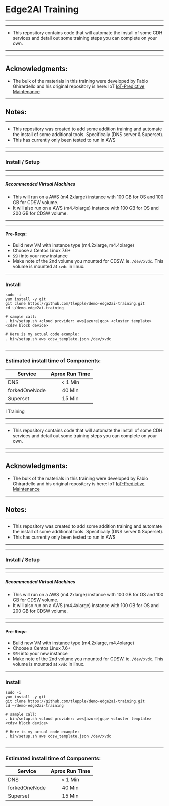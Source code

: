 # Edge2AI Training

---
---

* This repository contains code that will automate the install of some CDH services and detail out some training steps you can complete on your own.

---
---
## Acknowledgments:

*  The bulk of the materials in this training were developed by Fabio Ghirardello and his original repository is here:  IoT [IoT-Predictive Maintenance](https://github.com/fabiog1901/IoT-predictive-maintenance)


---

## Notes:
---

* This repository was created to add some addition training and automate the install of some additional tools.  Specifically (DNS server & Superset).
* This has currently only been tested to run in AWS

---
---

###  Install / Setup
---
---
 
##### Recommended Virtual Machines
* This will run on a AWS (m4.2xlarge) instance with 100 GB for OS and 100 GB for CDSW volume.
* It will also run on a AWS (m4.4xlarge) instance with 100 GB for OS and 200 GB for CDSW volume.

---
---

#### Pre-Reqs:
* Build new VM with instance type (m4.2xlarge, m4.4xlarge)
* Choose a Centos Linux 7.6+ 
* `SSH` into your new instance
* Make note of the 2nd volume you mounted for CDSW.  ie. `/dev/xvdc`.  This volume is mounted at `xvdc` in linux.

---

### Install

```
sudo -i
yum install -y git
git clone https://github.com/tlepple/demo-edge2ai-training.git
cd ~/demo-edge2ai-training

# sample call:
. bin/setup.sh <cloud provider: aws|azure|gcp> <cluster template> <cdsw block device>

# Here is my actual code example:
. bin/setup.sh aws cdsw_template.json /dev/xvdc


```


---

###  Estimated install time of Components:

| Service       | Aprox Run Time    | 
| ------------- |:-----------------:| 
| DNS           | < 1 Min           |
| forkedOneNode | 40 Min            | 
| Superset      | 15 Min            | 
I Training

---
---

* This repository contains code that will automate the install of some CDH services and detail out some training steps you can complete on your own.


---
---
## Acknowledgments:

*  The bulk of the materials in this training were developed by Fabio Ghirardello and his original repository is here:  IoT [IoT-Predictive Maintenance](https://github.com/fabiog1901/IoT-predictive-maintenance)


---

## Notes:
---

* This repository was created to add some addition training and automate the install of some additional tools.  Specifically (DNS server & Superset).
* This has currently only been tested to run in AWS

---
---

###  Install / Setup
---
---
 
##### Recommended Virtual Machines
* This will run on a AWS (m4.2xlarge) instance with 100 GB for OS and 100 GB for CDSW volume.
* It will also run on a AWS (m4.4xlarge) instance with 100 GB for OS and 200 GB for CDSW volume.

---
---

#### Pre-Reqs:
* Build new VM with instance type (m4.2xlarge, m4.4xlarge)
* Choose a Centos Linux 7.6+ 
* `SSH` into your new instance
* Make note of the 2nd volume you mounted for CDSW.  ie. `/dev/xvdc`.  This volume is mounted at `xvdc` in linux.

---

### Install

```
sudo -i
yum install -y git
git clone https://github.com/tlepple/demo-edge2ai-training.git
cd ~/demo-edge2ai-training

# sample call:
. bin/setup.sh <cloud provider: aws|azure|gcp> <cluster template> <cdsw block device>

# Here is my actual code example:
. bin/setup.sh aws cdsw_template.json /dev/xvdc


```


---

###  Estimated install time of Components:

| Service       | Aprox Run Time    | 
| ------------- |:-----------------:| 
| DNS           | < 1 Min           |
| forkedOneNode | 40 Min            | 
| Superset      | 15 Min            | 

